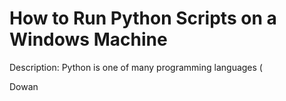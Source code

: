 # How to Run Python Scripts on a Windows Machine

Description:
Python is one of many programming languages (

Dowan
